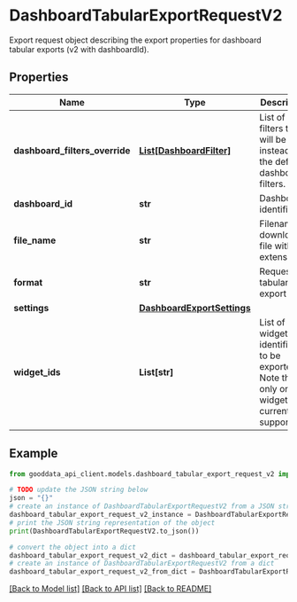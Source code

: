 # DashboardTabularExportRequestV2

Export request object describing the export properties for dashboard tabular exports (v2 with dashboardId).

## Properties

Name | Type | Description | Notes
------------ | ------------- | ------------- | -------------
**dashboard_filters_override** | [**List[DashboardFilter]**](DashboardFilter.md) | List of filters that will be used instead of the default dashboard filters. | [optional] 
**dashboard_id** | **str** | Dashboard identifier | 
**file_name** | **str** | Filename of downloaded file without extension. | 
**format** | **str** | Requested tabular export type. | 
**settings** | [**DashboardExportSettings**](DashboardExportSettings.md) |  | [optional] 
**widget_ids** | **List[str]** | List of widget identifiers to be exported. Note that only one widget is currently supported. | [optional] 

## Example

```python
from gooddata_api_client.models.dashboard_tabular_export_request_v2 import DashboardTabularExportRequestV2

# TODO update the JSON string below
json = "{}"
# create an instance of DashboardTabularExportRequestV2 from a JSON string
dashboard_tabular_export_request_v2_instance = DashboardTabularExportRequestV2.from_json(json)
# print the JSON string representation of the object
print(DashboardTabularExportRequestV2.to_json())

# convert the object into a dict
dashboard_tabular_export_request_v2_dict = dashboard_tabular_export_request_v2_instance.to_dict()
# create an instance of DashboardTabularExportRequestV2 from a dict
dashboard_tabular_export_request_v2_from_dict = DashboardTabularExportRequestV2.from_dict(dashboard_tabular_export_request_v2_dict)
```
[[Back to Model list]](../README.md#documentation-for-models) [[Back to API list]](../README.md#documentation-for-api-endpoints) [[Back to README]](../README.md)


